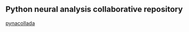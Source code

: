
Python neural analysis collaborative repository
-----------------------------------------------

[pynacollada](https://github.com/PeyracheLab/pynacollada)
